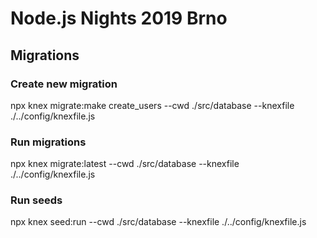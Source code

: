 # Node.js Nights 2019 Brno

## Migrations


### Create new migration
npx knex migrate:make create_users --cwd ./src/database --knexfile ./../config/knexfile.js

### Run migrations
npx knex migrate:latest --cwd ./src/database --knexfile ./../config/knexfile.js

### Run seeds
npx knex seed:run --cwd ./src/database --knexfile ./../config/knexfile.js